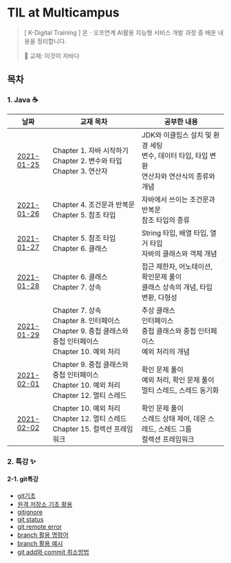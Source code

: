 # TIL at Multicampus

> [ K-Digital Training ] 온ㆍ오프연계 AI활용 지능형 서비스 개발 과정 중 배운 내용을 정리합니다.
>
> 📖 교재: 이것이 자바다



## 목차

### 1. Java ☕

|                             날짜                             | 교재 목차                                                    | 공부한 내용                                                  |
| :----------------------------------------------------------: | ------------------------------------------------------------ | ------------------------------------------------------------ |
| [2021-01-25](01_Java_eclipse/210125_chapter1_to_chapter3.md) | Chapter 1. 자바 시작하기<br />Chapter 2. 변수와 타입<br />Chapter 3. 연산자 | JDK와 이클립스 설치 및 환경 세팅<br />변수, 데이터 타입, 타입 변환<br />연산자와 연산식의 종류와 개념 |
| [2021-01-26](01_Java_eclipse/210126_chapter4_to_chapter5.md) | Chapter 4. 조건문과 반복문<br />Chapter 5. 참조 타입         | 자바에서 쓰이는 조건문과 반복문<br />참조 타입의 종류        |
| [2021-01-27](01_Java_eclipse/210127_chapter5_to_chapter6.md) | Chapter 5. 참조 타입<br />Chapter 6. 클래스                  | String 타입, 배열 타입, 열거 타입<br />자바의 클래스와 객체 개념 |
| [2021-01-28](01_Java_eclipse/210128_chapter6_to_chapter7.md) | Chapter 6. 클래스<br />Chapter 7. 상속                       | 접근 제한자, 어노테이션, 확인문제 풀이<br />클래스 상속의 개념, 타입 변환, 다형성 |
| [2021-01-29](01_Java_eclipse/210129_chapter7_to_chapter10.md) | Chapter 7. 상속<br />Chapter 8. 인터페이스<br />Chapter 9. 중첩 클래스와 중첩 인터페이스<br />Chapter 10. 예외 처리 | 추상 클래스<br />인터페이스<br />중첩 클래스와 중첩 인터페이스<br />예외 처리의 개념 |
| [2021-02-01](01_Java_eclipse/210201_chapter10_to_chapter12.md) | Chapter 9. 중첩 클래스와 중첩 인터페이스<br />Chapter 10. 예외 처리<br />Chapter 12. 멀티 스레드 | 확인 문제 풀이<br />예외 처리, 확인 문제 풀이<br />멀티 스레드, 스레드 동기화 |
| [2021-02-02](01_Java_eclipse/210202_chapter10_to_chapter15)  | Chapter 10. 예외 처리<br />Chapter 12. 멀티 스레드<br />Chapter 15. 컬렉션 프레임워크 | 확인 문제 풀이<br />스레드 상태 제어, 데몬 스레드, 스레드 그룹<br />컬렉션 프레임워크 |

### 2. 특강 ✨

#### 2-1. git특강

* [git기초](02_git/01_git.md)
* [원격 저장소 기초 활용](02_git/02_remote.md)
* [gitignore](02_git/03_gitignore.md)
* [git status](02_git/04_git_status.md)
* [git remote error](02_git/05_git_remote_error.md)
* [branch 활용 명령어](02_git/06_branch.md)
* [branch 활용 예시](02_git/07_branch_scenario.md)
* [git add와 commit 취소방법](02_git/08_Undoing.md)

